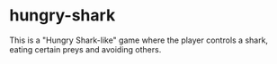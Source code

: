 # hungry-shark
This is a "Hungry Shark-like" game where the player controls a shark, eating certain preys and avoiding others.
